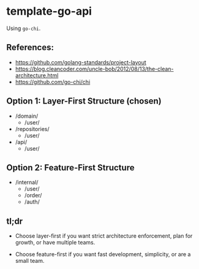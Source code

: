 # template-go-api

Using `go-chi`.

## References:
- https://github.com/golang-standards/project-layout
- https://blog.cleancoder.com/uncle-bob/2012/08/13/the-clean-architecture.html
- https://github.com/go-chi/chi

## Option 1: Layer-First Structure (chosen)
- /domain/<br>
  - /user/<br>
- /repositories/<br>
  - /user/<br>
- /api/<br>
  - /user/<br>


## Option 2: Feature-First Structure
- /internal/<br>
  - /user/<br>
  - /order/<br>
  - /auth/<br>

## tl;dr
- Choose layer-first if you want strict architecture enforcement, plan for growth, or have multiple teams.

- Choose feature-first if you want fast development, simplicity, or are a small team.